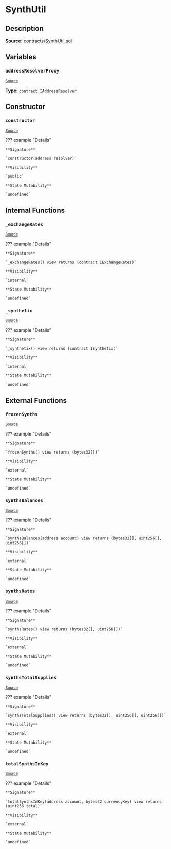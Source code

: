 # SynthUtil

## Description

**Source:** [contracts/SynthUtil.sol](https://github.com/Synthetixio/synthetix/tree/v2.41.0/contracts/SynthUtil.sol)

## Variables

### `addressResolverProxy`

<sub>[Source](https://github.com/Synthetixio/synthetix/tree/v2.41.0/contracts/SynthUtil.sol#L13)</sub>

**Type:** `contract IAddressResolver`

## Constructor

### `constructor`

<sub>[Source](https://github.com/Synthetixio/synthetix/tree/v2.41.0/contracts/SynthUtil.sol#L19)</sub>

??? example "Details"

    **Signature**

    `constructor(address resolver)`

    **Visibility**

    `public`

    **State Mutability**

    `undefined`

## Internal Functions

### `_exchangeRates`

<sub>[Source](https://github.com/Synthetixio/synthetix/tree/v2.41.0/contracts/SynthUtil.sol#L27)</sub>

??? example "Details"

    **Signature**

    `_exchangeRates() view returns (contract IExchangeRates)`

    **Visibility**

    `internal`

    **State Mutability**

    `undefined`

### `_synthetix`

<sub>[Source](https://github.com/Synthetixio/synthetix/tree/v2.41.0/contracts/SynthUtil.sol#L23)</sub>

??? example "Details"

    **Signature**

    `_synthetix() view returns (contract ISynthetix)`

    **Visibility**

    `internal`

    **State Mutability**

    `undefined`

## External Functions

### `frozenSynths`

<sub>[Source](https://github.com/Synthetixio/synthetix/tree/v2.41.0/contracts/SynthUtil.sol#L70)</sub>

??? example "Details"

    **Signature**

    `frozenSynths() view returns (bytes32[])`

    **Visibility**

    `external`

    **State Mutability**

    `undefined`

### `synthsBalances`

<sub>[Source](https://github.com/Synthetixio/synthetix/tree/v2.41.0/contracts/SynthUtil.sol#L46)</sub>

??? example "Details"

    **Signature**

    `synthsBalances(address account) view returns (bytes32[], uint256[], uint256[])`

    **Visibility**

    `external`

    **State Mutability**

    `undefined`

### `synthsRates`

<sub>[Source](https://github.com/Synthetixio/synthetix/tree/v2.41.0/contracts/SynthUtil.sol#L84)</sub>

??? example "Details"

    **Signature**

    `synthsRates() view returns (bytes32[], uint256[])`

    **Visibility**

    `external`

    **State Mutability**

    `undefined`

### `synthsTotalSupplies`

<sub>[Source](https://github.com/Synthetixio/synthetix/tree/v2.41.0/contracts/SynthUtil.sol#L89)</sub>

??? example "Details"

    **Signature**

    `synthsTotalSupplies() view returns (bytes32[], uint256[], uint256[])`

    **Visibility**

    `external`

    **State Mutability**

    `undefined`

### `totalSynthsInKey`

<sub>[Source](https://github.com/Synthetixio/synthetix/tree/v2.41.0/contracts/SynthUtil.sol#L31)</sub>

??? example "Details"

    **Signature**

    `totalSynthsInKey(address account, bytes32 currencyKey) view returns (uint256 total)`

    **Visibility**

    `external`

    **State Mutability**

    `undefined`

